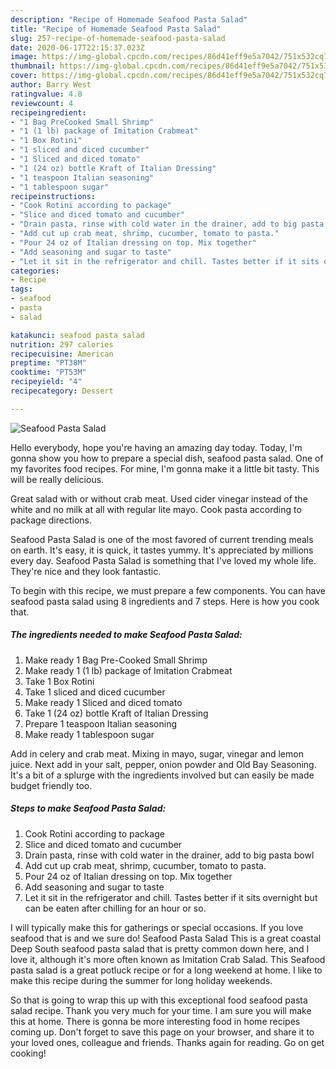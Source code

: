 ```yaml
---
description: "Recipe of Homemade Seafood Pasta Salad"
title: "Recipe of Homemade Seafood Pasta Salad"
slug: 257-recipe-of-homemade-seafood-pasta-salad
date: 2020-06-17T22:15:37.023Z
image: https://img-global.cpcdn.com/recipes/86d41eff9e5a7042/751x532cq70/seafood-pasta-salad-recipe-main-photo.jpg
thumbnail: https://img-global.cpcdn.com/recipes/86d41eff9e5a7042/751x532cq70/seafood-pasta-salad-recipe-main-photo.jpg
cover: https://img-global.cpcdn.com/recipes/86d41eff9e5a7042/751x532cq70/seafood-pasta-salad-recipe-main-photo.jpg
author: Barry West
ratingvalue: 4.8
reviewcount: 4
recipeingredient:
- "1 Bag PreCooked Small Shrimp"
- "1 (1 lb) package of Imitation Crabmeat"
- "1 Box Rotini"
- "1 sliced and diced cucumber"
- "1 Sliced and diced tomato"
- "1 (24 oz) bottle Kraft of Italian Dressing"
- "1 teaspoon Italian seasoning"
- "1 tablespoon sugar"
recipeinstructions:
- "Cook Rotini according to package"
- "Slice and diced tomato and cucumber"
- "Drain pasta, rinse with cold water in the drainer, add to big pasta bowl"
- "Add cut up crab meat, shrimp, cucumber, tomato to pasta."
- "Pour 24 oz of Italian dressing on top. Mix together"
- "Add seasoning and sugar to taste"
- "Let it sit in the refrigerator and chill. Tastes better if it sits overnight but can be eaten after chilling for an hour or so."
categories:
- Recipe
tags:
- seafood
- pasta
- salad

katakunci: seafood pasta salad 
nutrition: 297 calories
recipecuisine: American
preptime: "PT38M"
cooktime: "PT53M"
recipeyield: "4"
recipecategory: Dessert

---
```



![Seafood Pasta Salad](https://img-global.cpcdn.com/recipes/86d41eff9e5a7042/751x532cq70/seafood-pasta-salad-recipe-main-photo.jpg)

Hello everybody, hope you're having an amazing day today. Today, I'm gonna show you how to prepare a special dish, seafood pasta salad. One of my favorites food recipes. For mine, I'm gonna make it a little bit tasty. This will be really delicious.

Great salad with or without crab meat. Used cider vinegar instead of the white and no milk at all with regular lite mayo. Cook pasta according to package directions.

Seafood Pasta Salad is one of the most favored of current trending meals on earth. It's easy, it is quick, it tastes yummy. It's appreciated by millions every day. Seafood Pasta Salad is something that I've loved my whole life. They're nice and they look fantastic.


To begin with this recipe, we must prepare a few components. You can have seafood pasta salad using 8 ingredients and 7 steps. Here is how you cook that.

<!--inarticleads1-->

##### The ingredients needed to make Seafood Pasta Salad:

1. Make ready 1 Bag Pre-Cooked Small Shrimp
1. Make ready 1 (1 lb) package of Imitation Crabmeat
1. Take 1 Box Rotini
1. Take 1 sliced and diced cucumber
1. Make ready 1 Sliced and diced tomato
1. Take 1 (24 oz) bottle Kraft of Italian Dressing
1. Prepare 1 teaspoon Italian seasoning
1. Make ready 1 tablespoon sugar


Add in celery and crab meat. Mixing in mayo, sugar, vinegar and lemon juice. Next add in your salt, pepper, onion powder and Old Bay Seasoning. It&#39;s a bit of a splurge with the ingredients involved but can easily be made budget friendly too. 

<!--inarticleads2-->

##### Steps to make Seafood Pasta Salad:

1. Cook Rotini according to package
1. Slice and diced tomato and cucumber
1. Drain pasta, rinse with cold water in the drainer, add to big pasta bowl
1. Add cut up crab meat, shrimp, cucumber, tomato to pasta.
1. Pour 24 oz of Italian dressing on top. Mix together
1. Add seasoning and sugar to taste
1. Let it sit in the refrigerator and chill. Tastes better if it sits overnight but can be eaten after chilling for an hour or so.


I will typically make this for gatherings or special occasions. If you love seafood that is and we sure do! Seafood Pasta Salad This is a great coastal Deep South seafood pasta salad that is pretty common down here, and I love it, although it&#39;s more often known as Imitation Crab Salad. This Seafood pasta salad is a great potluck recipe or for a long weekend at home. I like to make this recipe during the summer for long holiday weekends. 

So that is going to wrap this up with this exceptional food seafood pasta salad recipe. Thank you very much for your time. I am sure you will make this at home. There is gonna be more interesting food in home recipes coming up. Don't forget to save this page on your browser, and share it to your loved ones, colleague and friends. Thanks again for reading. Go on get cooking!
